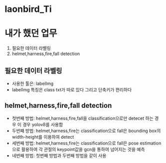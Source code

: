 # laonbird_Ti

# 내가 했던 업무
  1. 필요한 데이터 라벨링
  2. helmet,harness,fire,fall detection

## 필요한 데이터 라벨링
  - 사용한 툴은: labelImg
  - labelImg 특징은 class txt가 따로 있다 그리고 단축키가 편리하다
    
## helmet,harness,fire,fall detection
  - 첫번째 방법: helmet,harness,fire,fall을 classification으로만 detecet 하는 경우 이 경우 yolov8를 사용함
  - 두번째 방법: helmet,harness,fire는 classification으로 fall은 bounding box의 width-height를 이용하여 detect
  - 세번째 방법: helmet,harness,fire는 classification으로 fall은 pose estimation으로 활용하여 각 관절의 keypoint값을 gcn을 통하여 넘어지는 것을 예측
  - 네번째 방법: 첫번째 방법과 두번째 방법을 같이 사용
